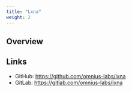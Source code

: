 ```yaml
---
title: "Lxna"
weight: 2
---
```


## Overview

## Links

+ GitHub: https://github.com/omnius-labs/lxna
+ GitLab: https://gitlab.com/omnius-labs/lxna
